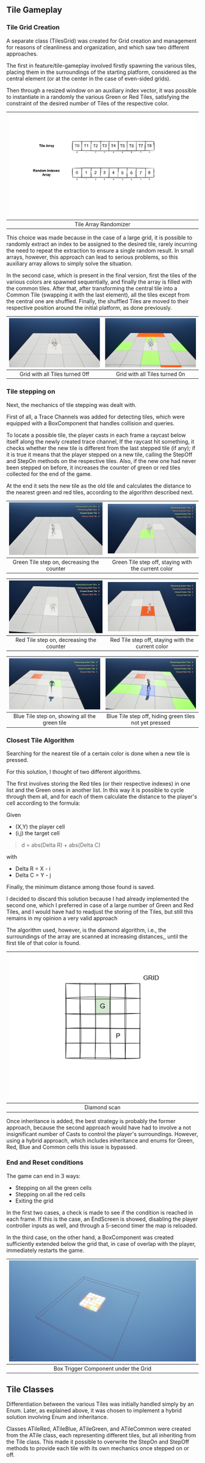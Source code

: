 ## Tile Gameplay

### Tile Grid Creation

A separate class (TilesGrid) was created for Grid creation and management for reasons of cleanliness and organization,
and which saw two different approaches.

The first in feature/tile-gameplay involved firstly spawning the various tiles, placing them in the surroundings of the
starting platform, considered as the central element (or at the center in the case of even-sided grids).

Then through a resized window on an auxiliary index vector, it was possible to instantiate in a randomly the various
Green or Red Tiles, satisfying the constraint of the desired number of Tiles of the respective color.



| ![Period](https://raw.githubusercontent.com/francescob97/TileMinigame/main/Documentation/1.gif)    |
|:----------------------------------:|
|       Tile Array Randomizer        |

This choice was made because in the case of a large grid, it is possible to randomly extract an index to be assigned to
the desired tile, rarely incurring the need to repeat the extraction to ensure a single random result.
In small arrays, however, this approach can lead to serious problems, so this auxiliary array allows to simply solve the
situation.

In the second case, which is present in the final version, first the tiles of the various colors are spawned
sequentially, and finally the array is filled with the common tiles. After that, after transforming the central tile
into a Common Tile (swapping it with the last element), all the tiles except from the central one are shuffled.
Finally, the shuffled Tiles are moved to their respective position around the initial platform, as done previously.

| ![Test Image](https://raw.githubusercontent.com/francescob97/TileMinigame/main/Documentation/2.png) | ![Test Image](https://raw.githubusercontent.com/francescob97/TileMinigame/main/Documentation/3.png) |
|:----------------------------------:|:----------------------------------:|
|   Grid with all Tiles turned 0ff   |   Grid with all Tiles turned 0n    |

### Tile stepping on

Next, the mechanics of tile stepping was dealt with.

First of all, a Trace Channels was added for detecting tiles, which were equipped with a BoxComponent that handles
collision and queries.

To locate a possible tile, the player casts in each frame a raycast below itself along the newly created trace channel,
If the raycast hit something, it checks whether the new tile is different from the last stepped tile (if any); if it is
true it means that the player stepped on a new tile, calling the StepOff and StepOn methods on the respective tiles.
Also, if the new one had never been stepped on before, it increases the counter of green or red tiles collected for the
end of the game.

At the end it sets the new tile as the old tile and calculates the distance to the nearest green and red tiles,
according to the algorithm described next.

|     ![Test Image](https://raw.githubusercontent.com/francescob97/TileMinigame/main/Documentation/6.gif)     |         ![Test Image](https://raw.githubusercontent.com/francescob97/TileMinigame/main/Documentation/7.gif)          |
|:------------------------------------------:|:---------------------------------------------------:|
| Green Tile step on, decreasing the counter | Green Tile step off, staying with the current color |

|    ![Test Image](https://raw.githubusercontent.com/francescob97/TileMinigame/main/Documentation/8.gif)    |        ![Test Image](https://raw.githubusercontent.com/francescob97/TileMinigame/main/Documentation/9.gif)         |
|:----------------------------------------:|:-------------------------------------------------:|
| Red Tile step on, decreasing the counter | Red Tile step off, staying with the current color |

|      ![Test Image](https://raw.githubusercontent.com/francescob97/TileMinigame/main/Documentation/10.gif)      |          ![Test Image](https://raw.githubusercontent.com/francescob97/TileMinigame/main/Documentation/11.gif)           |
|:---------------------------------------------:|:------------------------------------------------------:|
| Blue Tile step on, showing all the green tile | Blue Tile step off, hiding green tiles not yet pressed |

### Closest Tile Algorithm

Searching for the nearest tile of a certain color is done when a new tile is pressed.

For this solution, I thought of two different algorithms.

The first involves storing the Red tiles (or their respective indexes) in one list and the Green ones in another list.
In this way it is possible to cycle through them all, and for each of them calculate the distance to the player's cell
according to the formula:

Given

- (X,Y) the player cell
- (i,j) the target cell

> d = abs(Delta R) + abs(Delta C)

with

- Delta R = X - i
- Delta C = Y - j

Finally, the minimum distance among those found is saved.

I decided to discard this solution because I had already
implemented the second one, which I preferred in case of a large number of Green and Red Tiles, and I would have had to
readjust the storing of the Tiles, but still this remains in my opinion a very valid approach



The algorithm used, however, is the diamond algorithm, i.e., the surroundings of the array are scanned at increasing
distances,, until the first tile of that color is found.

| ![Test Image](https://raw.githubusercontent.com/francescob97/TileMinigame/main/Documentation/12.gif) |
|:-----------------------------------:|
|            Diamond scan             |



Once inheritance is added, the best strategy is probably the former approach, because the second approach would have had
to involve a not insignificant number of Casts to control the player's surroundings. However, using a hybrid approach,
which includes inheritance and enums for Green, Red, Blue and Common cells this issue is bypassed.

### End and Reset conditions

The game can end in 3 ways:

- Stepping on all the green cells
- Stepping on all the red cells
- Exiting the grid

In the first two cases, a check is made to see if the condition is reached in each frame. If this is the case, an
EndScreen is showed, disabling the player controller inputs as well, and through a 5-second timer the map is reloaded.

In the third case, on the other hand, a BoxComponent was created sufficiently extended below the grid that, in case of
overlap with the player, immediately restarts the game.

|  ![Test Image](https://raw.githubusercontent.com/francescob97/TileMinigame/main/Documentation/13.png)   |
|:------------------------------------:|
| Box Trigger Component under the Grid |

## Tile Classes

Differentiation between the various Tiles was initially handled simply by an Enum. Later, as explained above, it was
chosen to implement a hybrid solution involving Enum and inheritance.

Classes ATileRed, ATileBlue, ATileGreen, and ATileCommon were created from the ATile class, each representing different
tiles, but all inheriting from the Tile class. This made it possible to overwrite the StepOn and StepOff methods to
provide each tile with its own mechanics once stepped on or off.